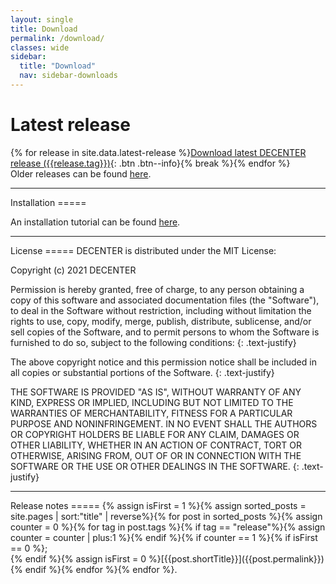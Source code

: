 ```yaml
---
layout: single
title: Download
permalink: /download/
classes: wide
sidebar:
  title: "Download"
  nav: sidebar-downloads
---
```

Latest release
=====
{% for release in site.data.latest-release %}[Download latest DECENTER release ({{release.tag}})]({{release.urlZip}}){: .btn .btn--info}{% break %}{% endfor %}
<br>Older releases can be found [here](https://github.com/decenter2021/decenter/releases/).

<hr>
Installation
=====

An installation tutorial can be found [here](/tutorials/installation/). <br>
<hr>
License
=====
DECENTER is distributed under the MIT License: <!--[<span style="color:purple">possibly change license</span>]-->


Copyright (c) 2021 DECENTER

Permission is hereby granted, free of charge, to any person obtaining a copy
of this software and associated documentation files (the "Software"), to deal
in the Software without restriction, including without limitation the rights
to use, copy, modify, merge, publish, distribute, sublicense, and/or sell
copies of the Software, and to permit persons to whom the Software is
furnished to do so, subject to the following conditions:
{: .text-justify}

The above copyright notice and this permission notice shall be included in all
copies or substantial portions of the Software.
{: .text-justify}

THE SOFTWARE IS PROVIDED "AS IS", WITHOUT WARRANTY OF ANY KIND, EXPRESS OR
IMPLIED, INCLUDING BUT NOT LIMITED TO THE WARRANTIES OF MERCHANTABILITY,
FITNESS FOR A PARTICULAR PURPOSE AND NONINFRINGEMENT. IN NO EVENT SHALL THE
AUTHORS OR COPYRIGHT HOLDERS BE LIABLE FOR ANY CLAIM, DAMAGES OR OTHER
LIABILITY, WHETHER IN AN ACTION OF CONTRACT, TORT OR OTHERWISE, ARISING FROM,
OUT OF OR IN CONNECTION WITH THE SOFTWARE OR THE USE OR OTHER DEALINGS IN THE
SOFTWARE.
{: .text-justify}

<hr>
Release notes
=====
{% assign isFirst = 1 %}{% assign sorted_posts = site.pages | sort:"title" | reverse%}{% for post in sorted_posts %}{% assign counter = 0 %}{% for tag in post.tags %}{% if tag == "release"%}{% assign counter = counter | plus:1 %}{% endif %}{% if counter == 1 %}{% if isFirst == 0 %};<br>{% endif %}{% assign isFirst = 0 %}[{{post.shortTitle}}]({{post.permalink}}){% endif %}{% endfor %}{% endfor %}.
